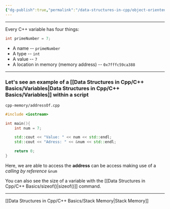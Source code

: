 ```yaml
---
{"dg-publish":true,"permalink":"/data-structures-in-cpp/object-oriented-data-structures-in-c/"}
---
```


---
Every C++ variable has four things:

```c++
int primeNumber = 7;
```

- A name --  `primeNumber`
- A type -- `int`
- A value -- `7` 
- A location in memory (memory address) -- `0x7fffc59ca388`

---
### Let's see an example of a [[Data Structures in Cpp/C++ Basics/Variables\|Data Structures in Cpp/C++ Basics/Variables]] within a script

`cpp-memory/addressOf.cpp`
```c++
#include <iostream>

int main(){
	int num = 7;

	std::cout << "Value: " << num << std::endl;
	std::cout << "Adress: " << &num << std::endl;

	return 0;
}
```

Here, we are able to access the **address** can be access making use of a _calling by reference_ `&num`

You can also see the size of a variable with the [[Data Structures in Cpp/C++ Basics/sizeof()\|sizeof()]] command.

---

[[Data Structures in Cpp/C++ Basics/Stack Memory\|Stack Memory]]